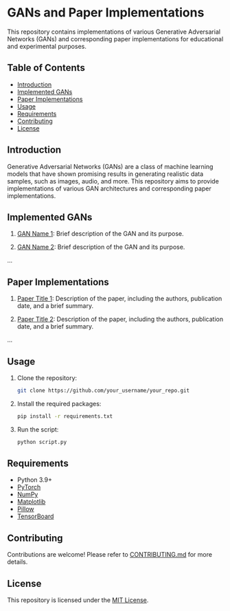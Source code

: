 # GANs and Paper Implementations

This repository contains implementations of various Generative Adversarial Networks (GANs) and corresponding paper
implementations for educational and experimental purposes.

## Table of Contents

- [Introduction](#introduction)
- [Implemented GANs](#implemented-gans)
- [Paper Implementations](#paper-implementations)
- [Usage](#usage)
- [Requirements](#requirements)
- [Contributing](#contributing)
- [License](#license)

## Introduction

Generative Adversarial Networks (GANs) are a class of machine learning models that have shown promising results in
generating realistic data samples, such as images, audio, and more. This repository aims to provide implementations of
various GAN architectures and corresponding paper implementations.

## Implemented GANs

1. [GAN Name 1](/gan_name_1/): Brief description of the GAN and its purpose.

2. [GAN Name 2](/gan_name_2/): Brief description of the GAN and its purpose.

...

## Paper Implementations

1. [Paper Title 1](/paper_title_1/): Description of the paper, including the authors, publication date, and a brief
   summary.

2. [Paper Title 2](/paper_title_2/): Description of the paper, including the authors, publication date, and a brief
   summary.

...

## Usage

1. Clone the repository:
   ```bash
   git clone https://github.com/your_username/your_repo.git
   ```

2. Install the required packages:
   ```bash
   pip install -r requirements.txt
   ```

3. Run the script:
   ```bash
   python script.py
   ```

## Requirements

- Python 3.9+
- [PyTorch](https://pytorch.org/)
- [NumPy](https://numpy.org/)
- [Matplotlib](https://matplotlib.org/)
- [Pillow](https://python-pillow.org/)
- [TensorBoard](https://www.tensorflow.org/tensorboard)

## Contributing

Contributions are welcome! Please refer to [CONTRIBUTING.md](/CONTRIBUTING.md) for more details.

## License

This repository is licensed under the [MIT License](/LICENSE).
